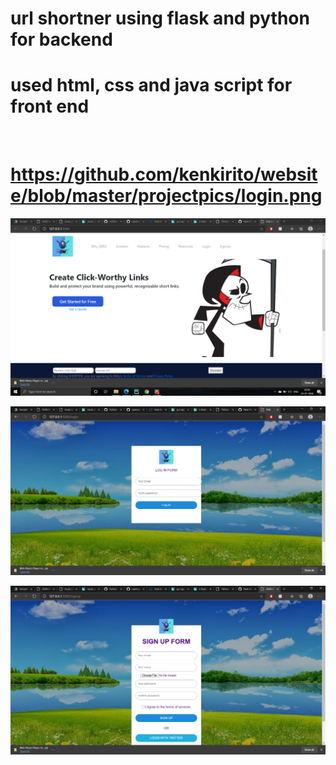 # url shortner using flask and python for backend
# used html, css and java script for front end


<img scr="https://github.com/kenkirito/website/blob/master/projectpics/billy-home.png" width="100">

# https://github.com/kenkirito/website/blob/master/projectpics/login.png

![](https://github.com/kenkirito/website/blob/master/projectpics/billy-home.png)

![](https://github.com/kenkirito/website/blob/master/projectpics/login.png)


![](https://github.com/kenkirito/website/blob/master/projectpics/signup.png)

